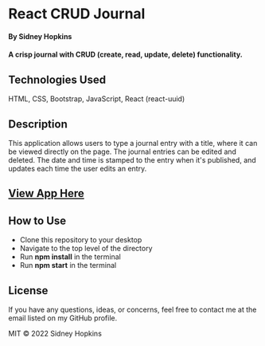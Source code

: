 # React CRUD Journal

#### By Sidney Hopkins

#### A crisp journal with CRUD (create, read, update, delete) functionality.

## Technologies Used

HTML, CSS, Bootstrap, JavaScript, React (react-uuid)

## Description

This application allows users to type a journal entry with a title, where it can be viewed directly on the page. The journal entries can be edited and deleted. The date and time is stamped to the entry when it's published, and updates each time the user edits an entry.

## [View App Here](https://sad-engelbart-8686e7.netlify.app)

## How to Use

- Clone this repository to your desktop
- Navigate to the top level of the directory
- Run **npm install** in the terminal
- Run **npm start** in the terminal

## License

If you have any questions, ideas, or concerns, feel free to contact me at the email listed on my GitHub profile.

MIT © 2022 Sidney Hopkins
